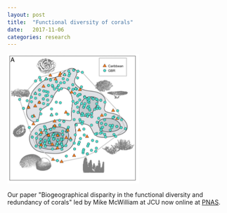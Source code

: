 ```yaml
---
layout: post
title:  "Functional diversity of corals"
date:   2017-11-06
categories: research
---
```


<img src="/assets/funcdivers.png" width="300"/>

Our paper "Biogeographical disparity in the functional diversity and redundancy of corals" led by Mike McWilliam at JCU now online at [PNAS](https://doi.org/10.1073/pnas.1716643115).
